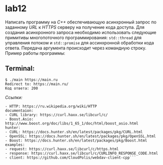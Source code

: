 # lab12

Написать программу на *C++* обеспечивающую асинхронный запрос по заданному *URL* к *HTTPS* серверу на получение кода доступа. Для создания асинхронного запроса необходимо использовать следующие примитивы многопоточного программирования: `std::thread` для управления потоком и `std::promise` для ассинхронной обработки кода ответа.
Передача аргумента происходит через командную строку.
Пример работы программы:

## Terminal:
```ShellSession
$ ./main https://main.ru
Redirect to: https://main.ru/
Код ответа: 200
```

_Ссылки:_

```protocols:
- HTTP: https://ru.wikipedia.org/wiki/HTTP
documentaion:
- CURL library: https://curl.haxx.se/libcurl/c/
- Boost.Asio: http://www.boost.org/doc/libs/1_65_1/doc/html/boost_asio.html
hunter:
- CURL: https://docs.hunter.sh/en/latest/packages/pkg/CURL.html
- OpenSSL: https://docs.hunter.sh/en/latest/packages/pkg/OpenSSL.html
- Boost: https://docs.hunter.sh/en/latest/packages/pkg/Boost.html
examples:
- request: https://curl.haxx.se/libcurl/c/https.html
- response: https://curl.haxx.se/libcurl/c/CURLINFO_RESPONSE_CODE.html
- client: https://github.com/CloudPolis/webdav-client-cpp```
